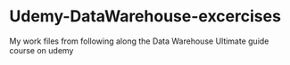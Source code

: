 # Udemy-DataWarehouse-excercises
My work files from following along the Data Warehouse Ultimate guide course on udemy
